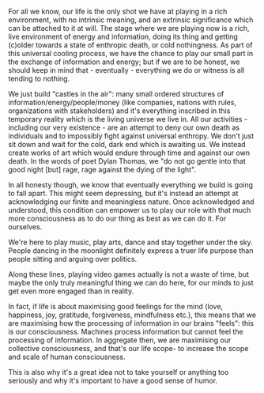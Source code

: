 For all we know, our life is the only shot we have at playing in a rich environment, with no intrinsic meaning, and an extrinsic significance which can be attached to it at will.
The stage where we are playing now is a rich, live environment of energy and information, doing its thing and getting (c)older towards a state of enthropic death, or cold nothingness.
As part of this universal cooling process, we have the chance to play our small part in the exchange of information and energy; but if we are to be honest, we should keep in mind that - eventually - everything we do or witness is all tending to nothing.

We just build "castles in the air": many small ordered structures of information/energy/people/money (like companies, nations with rules, organizations with stakeholders) and it's everything inscribed in this temporary reality which is the living universe we live in.
All our activities - including our very existence - are an attempt to deny our own death as individuals and to impossibly fight against universal enthropy.
We don't just sit down and wait for the cold, dark end which is awaiting us.
We instead create works of art which would endure through time and against our own death.
In the words of poet Dylan Thomas, we "do not go gentle into that good night [but] rage, rage against the dying of the light".

In all honesty though, we know that eventually everything we build is going to fall apart.
This might seem depressing, but it's instead an attempt at acknowledging our finite and meaningless nature.
Once acknowledged and understood, this condition can empower us to play our role with that much more consciousness as to do our thing as best as we can do it. For ourselves.

We're here to play music, play arts, dance and stay together under the sky.
People dancing in the moonlight definitely express a truer life purpose than people sitting and arguing over politics.

Along these lines, playing video games actually is not a waste of time, but maybe the only truly meaningful thing we can do here, for our minds to just get even more engaged than in reality.

In fact, if life is about maximising good feelings for the mind (love, happiness, joy, gratitude, forgiveness, mindfulness etc.), this means that we are maximising how the processing of information in our brains "feels": this is our consciousness. Machines process information but cannot feel the processing of information.
In aggregate then, we are maximising our collective consciousness, and that's our life scope- to increase the scope and scale of human consciousness.

This is also why it's a great idea not to take yourself or anything too seriously and why it's important to have a good sense of humor.

